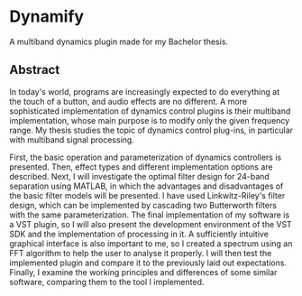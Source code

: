 # Dynamify
A multiband dynamics plugin made for my Bachelor thesis.

## Abstract

In today's world, programs are increasingly expected to do everything at the touch
of a button, and audio effects are no different. A more sophisticated implementation of
dynamics control plugins is their multiband implementation, whose main purpose is to
modify only the given frequency range. My thesis studies the topic of dynamics control
plug-ins, in particular with multiband signal processing.


First, the basic operation and parameterization of dynamics controllers is
presented. Then, effect types and different implementation options are described. Next, I
will investigate the optimal filter design for 24-band separation using MATLAB, in which
the advantages and disadvantages of the basic filter models will be presented. I have used
Linkwitz-Riley's filter design, which can be implemented by cascading two Butterworth
filters with the same parameterization. The final implementation of my software is a VST
plugin, so I will also present the development environment of the VST SDK and the
implementation of processing in it. A sufficiently intuitive graphical interface is also
important to me, so I created a spectrum using an FFT algorithm to help the user to analyse
it properly. I will then test the implemented plugin and compare it to the previously laid
out expectations. Finally, I examine the working principles and differences of some
similar software, comparing them to the tool I implemented.
